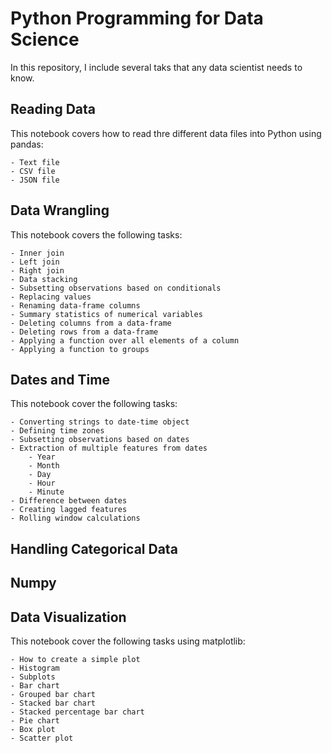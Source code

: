 # Python Programming for Data Science

In this repository, I include several taks that any data scientist needs to know.

## Reading Data

This notebook covers how to read thre different data files into Python using pandas:

    - Text file
    - CSV file
    - JSON file

## Data Wrangling

This notebook covers the following tasks:

    - Inner join
    - Left join
    - Right join
    - Data stacking 
    - Subsetting observations based on conditionals
    - Replacing values
    - Renaming data-frame columns
    - Summary statistics of numerical variables
    - Deleting columns from a data-frame
    - Deleting rows from a data-frame
    - Applying a function over all elements of a column
    - Applying a function to groups 

## Dates and Time

This notebook cover the following tasks:

    - Converting strings to date-time object
    - Defining time zones
    - Subsetting observations based on dates
    - Extraction of multiple features from dates
        - Year
        - Month
        - Day
        - Hour
        - Minute
    - Difference between dates
    - Creating lagged features
    - Rolling window calculations


## Handling Categorical Data



## Numpy



## Data Visualization

This notebook cover the following tasks using matplotlib:

    - How to create a simple plot 
    - Histogram
    - Subplots
    - Bar chart
    - Grouped bar chart
    - Stacked bar chart
    - Stacked percentage bar chart
    - Pie chart
    - Box plot
    - Scatter plot